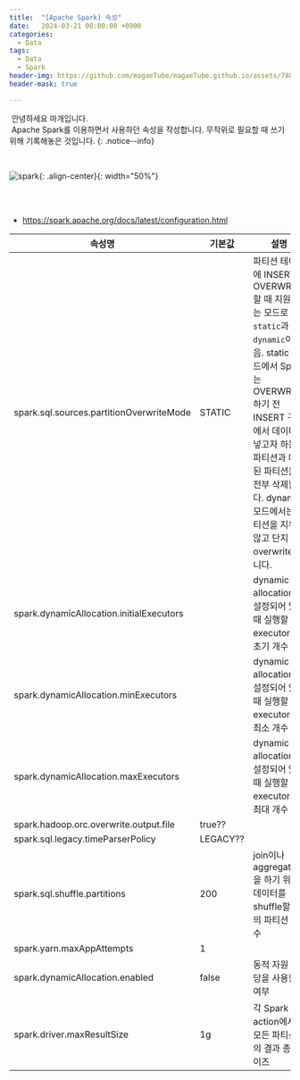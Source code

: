 ```yaml
---
title:  "[Apache Spark] 속성"
date:   2024-03-21 00:00:00 +0900
categories:
  - Data
tags:
  - Data
  - Spark
header-img: https://github.com/magaeTube/magaeTube.github.io/assets/78892113/33121d67-2121-4304-8bcc-a75ef78d592d
header-mask: true

---
```


&nbsp;안녕하세요 마개입니다.  
&nbsp;Apache Spark를 이용하면서 사용하던 속성을 작성합니다. 무작위로 필요할 때 쓰기 위해 기록해놓은 것입니다.
{: .notice--info}

<br>

![spark](https://github.com/magaeTube/magaeTube.github.io/assets/78892113/33121d67-2121-4304-8bcc-a75ef78d592d){: .align-center}{: width="50%"}

<br><br>

* <a href="https://spark.apache.org/docs/latest/configuration.html">https://spark.apache.org/docs/latest/configuration.html</a>

|속성명|기본값| 설명                                                                      |버전|
|----|----|-------------------------------------------------------------------------|--|
|spark.sql.sources.partitionOverwriteMode|STATIC|파티션 테이블에 INSERT OVERWRITE할 때 지원하는 모드로 `static`과 `dynamic`이 있음. static 모드에서 Spark는 OVERWRITE하기 전 INSERT 구문에서 데이터를 넣고자 하는 파티션과 매핑된 파티션을 전부 삭제합니다. dynamic 모드에서는 파티션을 지우지 않고 단지 overwrite합니다.|2.3.0|
|spark.dynamicAllocation.initialExecutors||dynamic allocation이 설정되어 있을 때 실행할 executor의 초기 개수|1.3.0|
|spark.dynamicAllocation.minExecutors||dynamic allocation이 설정되어 있을 때 실행할 executor의 최소 개수|1.3.0|
|spark.dynamicAllocation.maxExecutors||dynamic allocation이 설정되어 있을 때 실행할 executor의 최대 개수|1.3.0|
|spark.hadoop.orc.overwrite.output.file|true??|||
|spark.sql.legacy.timeParserPolicy|LEGACY??|||
|spark.sql.shuffle.partitions|200|join이나 aggregation을 하기 위한 데이터를 shuffle할 때의 파티션 개수|1.1.0|
|spark.yarn.maxAppAttempts|1|||
|spark.dynamicAllocation.enabled|false|동적 자원 할당을 사용할지 여부||
|spark.driver.maxResultSize|1g|각 Spark action에서 모든 파티션들의 결과 총 사이즈|1.2.0|
